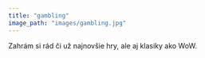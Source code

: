 ```yaml
---
title: "gambling"
image_path: "images/gambling.jpg"
---
```

Zahrám si rád či už najnovšie hry, ale aj klasiky ako WoW.

